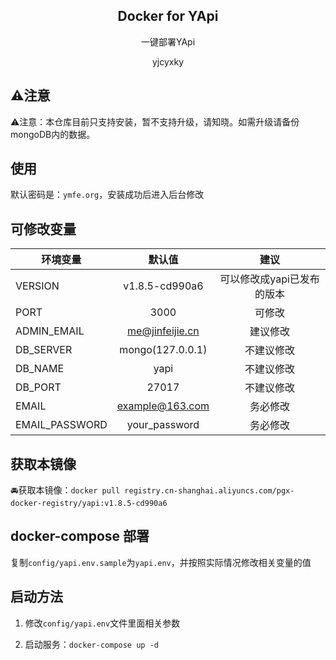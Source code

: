 <h2 align="center">Docker for YApi</h2>
<p align="center">一键部署YApi</p>

<p align="center">yjcyxky <yjcyxky@163.com> </p>

## ⚠️注意
⚠️注意：本仓库目前只支持安装，暂不支持升级，请知晓。如需升级请备份mongoDB内的数据。

## 使用
默认密码是：`ymfe.org`，安装成功后进入后台修改

## 可修改变量
| 环境变量       | 默认值         | 建议         |
| ------------- |:-------------:|:-----------:|
| VERSION | v1.8.5-cd990a6  | 可以修改成yapi已发布的版本   |
| PORT | 3000  | 可修改 | 
| ADMIN_EMAIL | me@jinfeijie.cn  | 建议修改 | 
| DB_SERVER | mongo(127.0.0.1)  | 不建议修改 |
| DB_NAME | yapi  | 不建议修改 |
| DB_PORT | 27017 | 不建议修改|
| EMAIL | example@163.com | 务必修改 |
| EMAIL_PASSWORD | your_password | 务必修改 |



## 获取本镜像
🚘获取本镜像：`docker pull registry.cn-shanghai.aliyuncs.com/pgx-docker-registry/yapi:v1.8.5-cd990a6`

## docker-compose 部署
复制`config/yapi.env.sample`为`yapi.env`，并按照实际情况修改相关变量的值

## 启动方法

1. 修改`config/yapi.env`文件里面相关参数

2. 启动服务：`docker-compose up -d`
